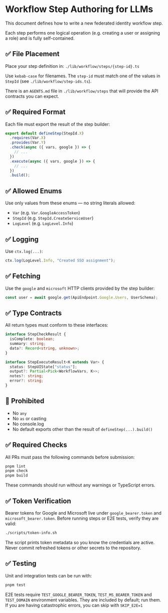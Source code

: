 # Workflow Step Authoring for LLMs

This document defines how to write a new federated identity workflow step.

Each step performs one logical operation (e.g. creating a user or assigning a role) and is fully self-contained.

## ✅ File Placement

Place your step definition in: `./lib/workflow/steps/{step-id}.ts`

Use `kebab-case` for filenames. The `step-id` must match one of the values in `StepId` (see `./lib/workflow/step-ids.ts`).

There is an `AGENTS.md` file in `./lib/workflow/steps` that will provide the API contracts you can expect.

## ✅ Required Format

Each file must export the result of the step builder:

```ts
export default defineStep(StepId.X)
  .requires(Var.X)
  .provides(Var.Y)
  .check(async ({ vars, google }) => {
    // ...
  })
  .execute(async ({ vars, google }) => {
    // ...
  })
  .build();
```

## ✅ Allowed Enums

Use only values from these enums — no string literals allowed:

- `Var` (e.g. `Var.GoogleAccessToken`)
- `StepId` (e.g. `StepId.CreateServiceUser`)
- `LogLevel` (e.g. `LogLevel.Info`)

## ✅ Logging

Use `ctx.log(...)`:

```ts
ctx.log(LogLevel.Info, "Created SSO assignment");
```

## ✅ Fetching

Use the `google` and `microsoft` HTTP clients provided by the step builder:

```ts
const user = await google.get(ApiEndpoint.Google.Users, UserSchema);
```

## ✅ Type Contracts

All return types must conform to these interfaces:

```ts
interface StepCheckResult {
  isComplete: boolean;
  summary: string;
  data?: Record<string, unknown>;
}

interface StepExecuteResult<K extends Var> {
  status: StepUIState["status"];
  output?: Partial<Pick<WorkflowVars, K>>;
  notes?: string;
  error?: string;
}
```

## 🛑 Prohibited

- No `any`
- No `as` or casting
- No console.log
- No default exports other than the result of `defineStep(...).build()`

## ✅ Required Checks

All PRs must pass the following commands before submission:

```bash
pnpm lint
pnpm check
pnpm build
```

These commands should run without any warnings or TypeScript errors.

## ✅ Token Verification

Bearer tokens for Google and Microsoft live under `google_bearer.token` and
`microsoft_bearer.token`. Before running steps or E2E tests, verify they are
valid:

```bash
./scripts/token-info.sh
```

The script prints token metadata so you know the credentials are active.
Never commit refreshed tokens or other secrets to the repository.

## ✅ Testing

Unit and integration tests can be run with:

```bash
pnpm test
```

E2E tests require `TEST_GOOGLE_BEARER_TOKEN`, `TEST_MS_BEARER_TOKEN` and
`TEST_DOMAIN` environment variables. They are included by default; run them. If you are having catastrophic errors, you can skip with `SKIP_E2E=1`
